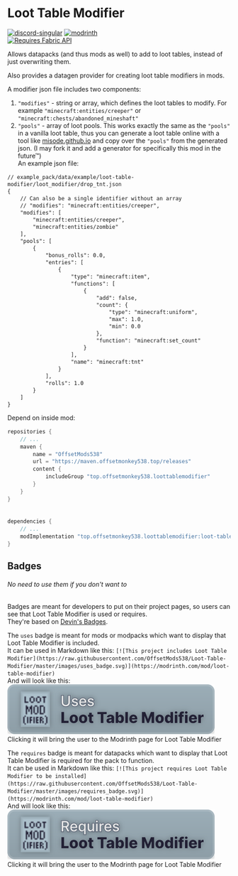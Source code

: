 # Loot Table Modifier
[![discord-singular](https://cdn.jsdelivr.net/npm/@intergrav/devins-badges@3/assets/cozy/social/discord-singular_vector.svg)](https://discord.offsetmonkey538.top/)
[![modrinth](https://cdn.jsdelivr.net/npm/@intergrav/devins-badges@3/assets/cozy/available/modrinth_vector.svg)](https://modrinth.com/mod/loot-table-modifier)  
[![Requires Fabric API](https://cdn.jsdelivr.net/npm/@intergrav/devins-badges@3/assets/cozy/requires/fabric-api_vector.svg)](https://modrinth.com/mod/fabric-api)

Allows datapacks (and thus mods as well) to add to loot tables, instead of just overwriting them.

Also provides a datagen provider for creating loot table modifiers in mods.

A modifier json file includes two components:
1. `"modifies"` - string or array, which defines the loot tables to modify. For example `"minecraft:entities/creeper"` or `"minecraft:chests/abandoned_mineshaft"`
2. `"pools"` - array of loot pools. This works exactly the same as the `"pools"` in a vanilla loot table, thus you can generate a loot table online with a tool like [misode.github.io](https://misode.github.io/loot-table/) and copy over the `"pools"` from the generated json. (I may fork it and add a generator for specifically this mod in the future™)  
An example json file:
```json5
// example_pack/data/example/loot-table-modifier/loot_modifier/drop_tnt.json
{
    // Can also be a single identifier without an array
    // "modifies": "minecraft:entities/creeper",
    "modifies": [
        "minecraft:entities/creeper",
        "minecraft:entities/zombie"
    ],
    "pools": [
        {
            "bonus_rolls": 0.0,
            "entries": [
                {
                    "type": "minecraft:item",
                    "functions": [
                        {
                            "add": false,
                            "count": {
                                "type": "minecraft:uniform",
                                "max": 1.0,
                                "min": 0.0
                            },
                            "function": "minecraft:set_count"
                        }
                    ],
                    "name": "minecraft:tnt"
                }
            ],
            "rolls": 1.0
        }
    ]
}
```

Depend on inside mod:
```groovy
repositories {
    // ...
    maven {
        name = "OffsetMods538"
        url = "https://maven.offsetmonkey538.top/releases"
        content {
            includeGroup "top.offsetmonkey538.loottablemodifier"
        }
    }
}


dependencies {
    // ...
    modImplementation "top.offsetmonkey538.loottablemodifier:loot-table-modifier:1.0.1+1.21.1"
}
```

## Badges
###### No need to use them if you don't want to
Badges are meant for developers to put on their project pages, so users can see that Loot Table Modifier is used or requires.  
They're based on [Devin's Badges](https://github.com/intergrav/devins-badges).

The `uses` badge is meant for mods or modpacks which want to display that Loot Table Modifier is included.  
It can be used in Markdown like this: `[![This project includes Loot Table Modifier](https://raw.githubusercontent.com/OffsetMods538/Loot-Table-Modifier/master/images/uses_badge.svg)](https://modrinth.com/mod/loot-table-modifier)`  
And will look like this:  
[![This project includes Loot Table Modifier](https://raw.githubusercontent.com/OffsetMods538/Loot-Table-Modifier/master/images/uses_badge.svg)](https://modrinth.com/mod/loot-table-modifier)  
Clicking it will bring the user to the Modrinth page for Loot Table Modifier


The `requires` badge is meant for datapacks which want to display that Loot Table Modifier is required for the pack to function.  
It can be used in Markdown like this: `[![This project requires Loot Table Modifier to be installed](https://raw.githubusercontent.com/OffsetMods538/Loot-Table-Modifier/master/images/requires_badge.svg)](https://modrinth.com/mod/loot-table-modifier)`  
And will look like this:  
[![This project requires Loot Table Modifier to be installed](https://raw.githubusercontent.com/OffsetMods538/Loot-Table-Modifier/master/images/requires_badge.svg)](https://modrinth.com/mod/loot-table-modifier)  
Clicking it will bring the user to the Modrinth page for Loot Table Modifier